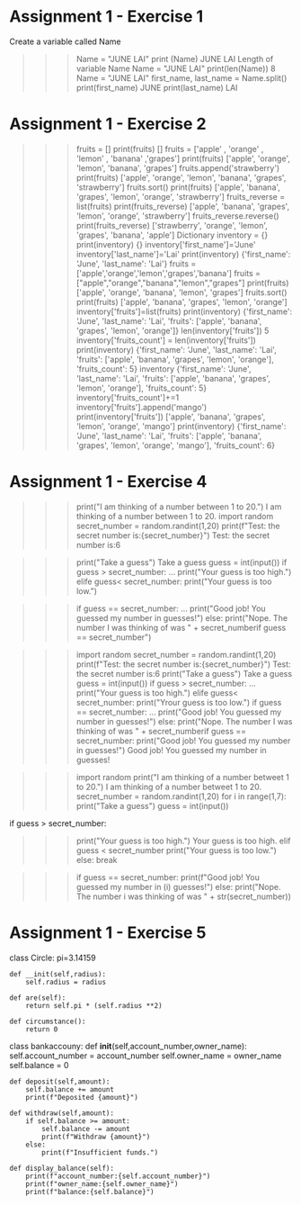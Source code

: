 # Assignment 1 - Exercise 1
Create a variable called Name
>>> Name = "JUNE LAI"
>>> print (Name)
JUNE LAI
Length of variable Name
>>> Name = "JUNE LAI"
>>> print(len(Name))
8
>>> Name = "JUNE LAI"
>>> first_name, last_name = Name.split()
>>> print(first_name)
JUNE
>>> print(last_name)
LAI
# Assignment 1 - Exercise 2
>>> fruits = []
>>> print(fruits)
[]
>>> fruits = ['apple' , 'orange' , 'lemon' , 'banana' ,'grapes']
>>> print(fruits)
['apple', 'orange', 'lemon', 'banana', 'grapes']
>>> fruits.append('strawberry')
>>> print(fruits)
['apple', 'orange', 'lemon', 'banana', 'grapes', 'strawberry']
>>> fruits.sort()
>>> print(fruits)
['apple', 'banana', 'grapes', 'lemon', 'orange', 'strawberry']
>>> fruits_reverse = list(fruits)
>>> print(fruits_reverse)
['apple', 'banana', 'grapes', 'lemon', 'orange', 'strawberry']
>>> fruits_reverse.reverse()
>>> print(fruits_reverse)
['strawberry', 'orange', 'lemon', 'grapes', 'banana', 'apple']
Dictionary
>>> inventory = {}
>>> print(inventory)
{}
>>> inventory['first_name']='June'
>>> inventory['last_name']='Lai'
>>> print(inventory)
{'first_name': 'June', 'last_name': 'Lai'}
>>> fruits = ['apple','orange','lemon','grapes','banana']
>>> fruits = ["apple","orange","banana","lemon","grapes"]
>>> print(fruits)
['apple', 'orange', 'banana', 'lemon', 'grapes']
>>> fruits.sort()
>>> print(fruits)
['apple', 'banana', 'grapes', 'lemon', 'orange']
>>> inventory['fruits']=list(fruits)
>>> print(inventory)
{'first_name': 'June', 'last_name': 'Lai', 'fruits': ['apple', 'banana', 'grapes', 'lemon', 'orange']}
>>> len(inventory['fruits'])
5
>>> inventory['fruits_count'] = len(inventory['fruits'])
>>> print(inventory)
{'first_name': 'June', 'last_name': 'Lai', 'fruits': ['apple', 'banana', 'grapes', 'lemon', 'orange'], 'fruits_count': 5}
>>> inventory
{'first_name': 'June', 'last_name': 'Lai', 'fruits': ['apple', 'banana', 'grapes', 'lemon', 'orange'], 'fruits_count': 5}
>>> inventory['fruits_count']+=1
>>> inventory['fruits'].append('mango')
>>> print(inventory['fruits'])
['apple', 'banana', 'grapes', 'lemon', 'orange', 'mango']
>>> print(inventory)
{'first_name': 'June', 'last_name': 'Lai', 'fruits': ['apple', 'banana', 'grapes', 'lemon', 'orange', 'mango'], 'fruits_count': 6}
# Assignment 1 - Exercise 4
>>> print("I am thinking of a number between 1 to 20.")
I am thinking of a number between 1 to 20.
>>> import random
>>> secret_number = random.randint(1,20)
>>> print(f"Test: the secret number is:{secret_number}")
Test: the secret number is:6

>>> print("Take a guess")
Take a guess
>>> guess = int(input())
>>> if guess > secret_number:
... print("Your guess is too high.")
>>> elife guess< secret_number:
>>> print("Your guess is too low.")

>>> if guess == secret_number:
... print("Good job! You guessed my number in guesses!")
>>> else:
>>> print("Nope. The number I was thinking of was " + secret_numberif guess == secret_number")

>>> import random
>>> secret_number = random.randint(1,20)
>>> print(f"Test: the secret number is:{secret_number}")
Test: the secret number is:6
>>> print("Take a guess")
Take a guess
>>> guess = int(input())
>>> if guess > secret_number:
... print("Your guess is too high.")
>>> elife guess< secret_number:
>>> print("Yrour guess is too low.")
>>> if guess == secret_number:
... print("Good job! You guessed my number in guesses!")
>>> else:
>>> print("Nope. The number I was thinking of was " + secret_numberif guess == secret_number:
>>> print("Good job! You guessed my number in guesses!")
Good job! You guessed my number in guesses!


>>> import random
>>> print("I am thinking of a number betweet 1 to  20.")
I am thinking of a number betweet 1 to  20.
>>> secret_number = random.randint(1,20)
>>> for i in range(1,7):
    print("Take a guess")
>>> guess = int(input())

if guess > secret_number:
>>> print("Your guess is too high.")
Your guess is too high.
    elif guess < secret_number
>>> print("Your guess is too low.")
    else:
>>> break

>>> if guess == secret_number:
    print(f"Good job! You guessed my number in (i) guesses!")
    else:
>>> print("Nope. The number i was thinking of was " + str(secret_number))

# Assignment 1 - Exercise 5
class Circle:
    pi=3.14159

    def __init(self,radius):
        self.radius = radius 

    def are(self):
        return self.pi * (self.radius **2)
    
    def circumstance():
        return 0 

class bankaccouny:
    def __init__(self,account_number,owner_name):
        self.account_number = account_number
        self.owner_name = owner_name
        self.balance = 0
    
    def deposit(self,amount):
        self.balance += amount
        print(f"Deposited {amount}")

    def withdraw(self,amount):
        if self.balance >= amount:
            self.balance -= amount
            print(f"Withdraw {amount}")
        else:
            print(f"Insufficient funds.")

    def display_balance(self):
        print(f"account_number:{self.account_number}")
        print(f"owner_name:{self.owner_name}")
        print(f"balance:{self.balance}")



